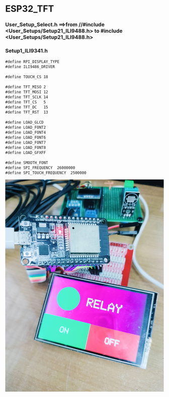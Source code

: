 # ESP32_TFT
### User_Setup_Select.h  ==>from //#include <User_Setups/Setup21_ILI9488.h>  to #include <User_Setups/Setup21_ILI9488.h> 
### Setup1_ILI9341.h
```
#define RPI_DISPLAY_TYPE
#define ILI9486_DRIVER

#define TOUCH_CS 18

#define TFT_MISO 2 
#define TFT_MOSI 12
#define TFT_SCLK 14
#define TFT_CS   5 
#define TFT_DC   15
#define TFT_RST  13

#define LOAD_GLCD
#define LOAD_FONT2
#define LOAD_FONT4
#define LOAD_FONT6
#define LOAD_FONT7
#define LOAD_FONT8
#define LOAD_GFXFF

#define SMOOTH_FONT
#define SPI_FREQUENCY  26000000 
#define SPI_TOUCH_FREQUENCY  2500000
```
![alt text](https://github.com/SurawutSukkum/ESP32_TFT/blob/main/test.jpg?raw=true)
